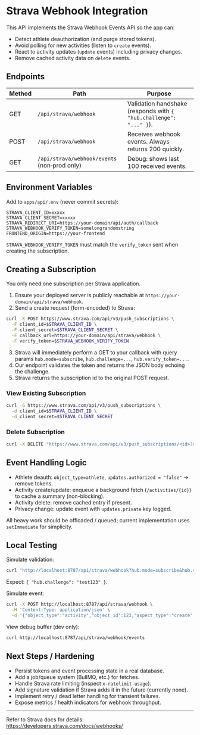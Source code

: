 # Strava Webhook Integration

This API implements the Strava Webhook Events API so the app can:

* Detect athlete deauthorization (and purge stored tokens).
* Avoid polling for new activities (listen to `create` events).
* React to activity updates (`update` events) including privacy changes.
* Remove cached activity data on `delete` events.

## Endpoints

| Method | Path | Purpose |
| ------ | ---- | ------- |
| GET | `/api/strava/webhook` | Validation handshake (responds with `{ "hub.challenge": "..." }`). |
| POST | `/api/strava/webhook` | Receives webhook events. Always returns 200 quickly. |
| GET | `/api/strava/webhook/events` (non‑prod only) | Debug: shows last 100 received events. |

## Environment Variables

Add to `apps/api/.env` (never commit secrets):

```
STRAVA_CLIENT_ID=xxxxx
STRAVA_CLIENT_SECRET=xxxxx
STRAVA_REDIRECT_URI=https://your-domain/api/auth/callback
STRAVA_WEBHOOK_VERIFY_TOKEN=somelongrandomstring
FRONTEND_ORIGIN=https://your-frontend
```

`STRAVA_WEBHOOK_VERIFY_TOKEN` must match the `verify_token` sent when creating the subscription.

## Creating a Subscription

You only need one subscription per Strava application.

1. Ensure your deployed server is publicly reachable at `https://your-domain/api/strava/webhook`.
2. Send a create request (form-encoded) to Strava:

```bash
curl -X POST https://www.strava.com/api/v3/push_subscriptions \
  -F client_id=$STRAVA_CLIENT_ID \
  -F client_secret=$STRAVA_CLIENT_SECRET \
  -F callback_url=https://your-domain/api/strava/webhook \
  -F verify_token=$STRAVA_WEBHOOK_VERIFY_TOKEN
```

3. Strava will immediately perform a GET to your callback with query params `hub.mode=subscribe`, `hub.challenge=...`, `hub.verify_token=...`.
4. Our endpoint validates the token and returns the JSON body echoing the challenge.
5. Strava returns the subscription id to the original POST request.

### View Existing Subscription
```bash
curl -G https://www.strava.com/api/v3/push_subscriptions \
  -d client_id=$STRAVA_CLIENT_ID \
  -d client_secret=$STRAVA_CLIENT_SECRET
```

### Delete Subscription
```bash
curl -X DELETE "https://www.strava.com/api/v3/push_subscriptions/<id>?client_id=$STRAVA_CLIENT_ID&client_secret=$STRAVA_CLIENT_SECRET"
```

## Event Handling Logic

* Athlete deauth: `object_type=athlete`, `updates.authorized = "false"` -> remove tokens.
* Activity create/update: enqueue a background fetch (`/activities/{id}`) to cache a summary (non-blocking).
* Activity delete: remove cached entry if present.
* Privacy change: update event with `updates.private` key logged.

All heavy work should be offloaded / queued; current implementation uses `setImmediate` for simplicity.

## Local Testing

Simulate validation:
```bash
curl "http://localhost:8787/api/strava/webhook?hub.mode=subscribe&hub.verify_token=$STRAVA_WEBHOOK_VERIFY_TOKEN&hub.challenge=test123"
```
Expect: `{ "hub.challenge": "test123" }`.

Simulate event:
```bash
curl -X POST http://localhost:8787/api/strava/webhook \
  -H 'Content-Type: application/json' \
  -d '{"object_type":"activity","object_id":123,"aspect_type":"create","owner_id":456,"subscription_id":1,"event_time":'$(date +%s)'}'
```

View debug buffer (dev only):
```bash
curl http://localhost:8787/api/strava/webhook/events
```

## Next Steps / Hardening

* Persist tokens and event processing state in a real database.
* Add a job/queue system (BullMQ, etc.) for fetches.
* Handle Strava rate limiting (inspect `x-ratelimit-usage`).
* Add signature validation if Strava adds it in the future (currently none).
* Implement retry / dead letter handling for transient failures.
* Expose metrics / health indicators for webhook throughput.

---
Refer to Strava docs for details: https://developers.strava.com/docs/webhooks/
